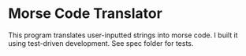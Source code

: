 <h1>Morse Code Translator</h1>

This program translates user-inputted strings into morse code. I built it using test-driven development. See spec folder for tests.
